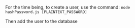 For the time being, to create a user, use the command:
`node hashPassword.js [PLAINTEXT_PASSWORD]`

Then add the user to the database
